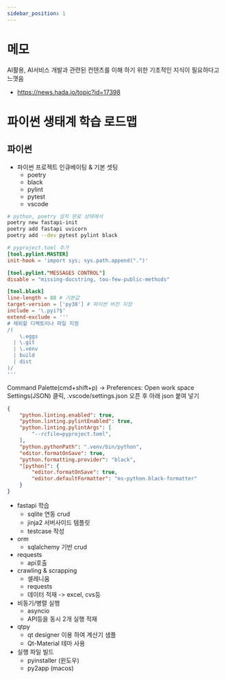 ```yaml
---
sidebar_position: 1
---
```


# 메모
AI활용, AI서비스 개발과 관련된 컨텐츠를 이해 하기 위한  기초적인 지식이 필요하다고 느꼇음
-  https://news.hada.io/topic?id=17398


# 파이썬 생태계 학습 로드맵
## 파이썬
- 파이썬 프로젝트 인큐베이팅 & 기본 셋팅
    - poetry
    - black
    - pylint
    - pytest
    - vscode
```bash
# python, poetry 설치 완료 상태에서
poetry new fastapi-init
poetry add fastapi uvicorn
poetry add --dev pytest pylint black
```

```toml
# pyproject.toml 추가
[tool.pylint.MASTER]
init-hook = 'import sys; sys.path.append(".")'

[tool.pylint."MESSAGES CONTROL"]
disable = "missing-docstring, too-few-public-methods"

[tool.black]
line-length = 88 # 기본값
target-version = ['py38'] # 파이썬 버전 지정
include = '\.pyi?$'
extend-exclude = '''
# 제외할 디렉토리나 파일 지정
/(
    \.eggs
  | \.git
  | \.venv
  | build
  | dist
)/
'''
```

Command Palette(cmd+shift+p) -> Preferences: Open work
space Settings(JSON) 클릭, .vscode/settings.json 오픈 후 아래 json 붙여 넣기
```json
{
    "python.linting.enabled": true,
    "python.linting.pylintEnabled": true,
    "python.linting.pylintArgs": [
        "--rcfile=pyproject.toml",
    ],
    "python.pythonPath": ".venv/bin/python",
    "editor.formatOnSave": true,
    "python.formatting.provider": "black",
    "[python]": {
        "editor.formatOnSave": true,
        "editor.defaultFormatter": "ms-python.black-formatter"
    }
}
```

- fastapi 학습
    - sqlite 연동 crud
    - jinja2 서버사이드 템플릿
    - testcase 작성
- orm
    - sqlalchemy 기반 crud
- requests
    - api호출
- crawling & scrapping
    - 셀레니움
    - requests
    - 데이터 적재 -> excel, cvs등
- 비동기/병렬 실행
    - asyncio
    - API등을 동시 2개 실행 적재
- qtpy
    - qt designer 이용 하여 계산기 샘플
    - Qt-Material 테마 사용
- 실행 파일 빌드    
    - pyinstaller (윈도우)
    - py2app (macos)


